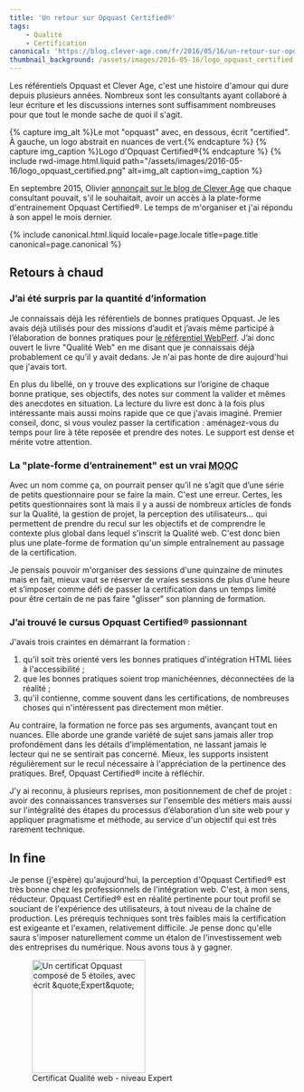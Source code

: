 ```yaml
---
title: 'Un retour sur Opquast Certified®'
tags:
    - Qualité
    - Certification
canonical: 'https://blog.clever-age.com/fr/2016/05/16/un-retour-sur-opquast-certified/'
thumbnail_background: /assets/images/2016-05-16/logo_opquast_certified.png
---
```


Les référentiels Opquast et Clever Age, c'est une histoire d'amour qui dure
depuis plusieurs années. Nombreux sont les consultants ayant collaboré à leur
écriture et les discussions internes sont suffisamment nombreuses pour que tout
le monde sache de quoi il s'agit.

<!-- more -->

{% capture img_alt %}Le mot &quot;opquast&quot; avec, en dessous, écrit
&quot;certified&quot;. À gauche, un logo abstrait en nuances de
vert.{% endcapture %} {% capture img_caption %}Logo d'Opquast
Certified®{% endcapture %} {% include rwd-image.html.liquid
path="/assets/images/2016-05-16/logo_opquast_certified.png"
alt=img_alt
caption=img_caption
%}

En septembre 2015, Olivier
[annonçait sur le blog de Clever Age](https://blog.clever-age.com/fr/2015/09/15/plateforme-dentrainement-opquast-certified/)
que chaque consultant pouvait, s'il le souhaitait, avoir un accès à la
plate-forme d'entrainement Opquast Certified®. Le temps de m'organiser et j'ai
répondu à son appel le mois dernier.

{% include canonical.html.liquid
    locale=page.locale
    title=page.title
    canonical=page.canonical
%}

## Retours à chaud

### J’ai été surpris par la quantité d’information

Je connaissais déjà les référentiels de bonnes pratiques Opquast. Je les avais
déjà utilisés pour des missions d’audit et j’avais même participé à
l’élaboration de bonnes pratiques pour
[le référentiel WebPerf](https://checklists.opquast.com/webperf/ 'Référentiel Opquast WebPerf').
J’ai donc ouvert le livre "Qualité Web" en me disant que je connaissais déjà
probablement ce qu’il y avait dedans. Je n'ai pas honte de dire aujourd'hui que
j'avais tort.

En plus du libellé, on y trouve des explications sur l’origine de chaque bonne
pratique, ses objectifs, des notes sur comment la valider et mêmes des anecdotes
en situation. La lecture du livre est donc à la fois plus intéressante mais
aussi moins rapide que ce que j'avais imaginé. Premier conseil, donc, si vous
voulez passer la certification : aménagez-vous du temps pour lire à tête reposée
et prendre des notes. Le support est dense et mérite votre attention.

### La "plate-forme d’entrainement" est un vrai <abbr title="Massive Open Online Course" lang="en">MOOC</abbr>

Avec un nom comme ça, on pourrait penser qu’il ne s’agit que d’une série de
petits questionnaire pour se faire la main. C'est une erreur. Certes, les petits
questionnaires sont là mais il y a aussi de nombreux articles de fonds sur la
Qualité, la gestion de projet, la perception des utilisateurs… qui permettent de
prendre du recul sur les objectifs et de comprendre le contexte plus global dans
lequel s'inscrit la Qualité web. C'est donc bien plus une plate-forme de
formation qu'un simple entraînement au passage de la certification.

Je pensais pouvoir m'organiser des sessions d'une quinzaine de minutes mais en
fait, mieux vaut se réserver de vraies sessions de plus d’une heure et s’imposer
comme défi de passer la certification dans un temps limité pour être certain de
ne pas faire "glisser" son planning de formation.

### J’ai trouvé le cursus Opquast Certified® passionnant

J'avais trois craintes en démarrant la formation :

1.  qu'il soit très orienté vers les bonnes pratiques d'intégration HTML liées à
    l'accessibilité ;
2.  que les bonnes pratiques soient trop manichéennes, déconnectées de la
    réalité ;
3.  qu'il contienne, comme souvent dans les certifications, de nombreuses choses
    qui n'intéressent pas directement mon métier.

Au contraire, la formation ne force pas ses arguments, avançant tout en nuances.
Elle aborde une grande variété de sujet sans jamais aller trop profondément dans
les détails d'implémentation, ne lassant jamais le lecteur qui ne se sentirait
pas concerné. Mieux, les supports insistent régulièrement sur le recul
nécessaire à l'appréciation de la pertinence des pratiques. Bref, Opquast
Certified® incite à réfléchir.

J'y ai reconnu, à plusieurs reprises, mon positionnement de chef de projet :
avoir des connaissances transverses sur l'ensemble des métiers mais aussi sur
l'intégralité des étapes du processus d’élaboration d’un site web pour y
appliquer pragmatisme et méthode, au service d'un objectif qui est très rarement
technique.

## <span lang="la">In fine</span>

Je pense (j'espère) qu'aujourd'hui, la perception d'Opquast Certified® est très
bonne chez les professionnels de l'intégration web. C'est, à mon sens,
réducteur. Opquast Certified® est en réalité pertinente pour tout profil se
souciant de l'expérience des utilisateurs, à tout niveau de la chaîne de
production. Les prérequis techniques sont très faibles mais la certification est
exigeante et l'examen, relativement difficile. Je pense donc qu'elle saura
s'imposer naturellement comme un étalon de l'investissement web des entreprises
du numérique. Nous avons tous à y gagner.

<figure>
  <a href="https://certified.opquast.com/certificate/V085B7/"><img role="img" src="/assets/images/shared/issuer_v085b7.svg" loading="lazy" width="200" height="200" alt="Un certificat Opquast composé de 5 étoiles, avec écrit &quote;Expert&quote;"></a>
  <figcaption>Certificat Qualité web - niveau Expert</figcaption>
</figure>
